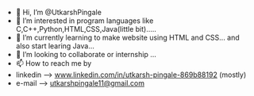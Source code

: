 - 👋 Hi, I’m @UtkarshPingale
- 👀 I’m interested in program languages like C,C++,Python,HTML,CSS,Java(little bit).....
- 🌱 I’m currently learning to make website using HTML and CSS... and also start learing Java...
- 💞️ I’m looking to collaborate or internship ...
- 📫 How to reach me by
- linkedin --> www.linkedin.com/in/utkarsh-pingale-869b88192 (mostly)
- e-mail --> utkarshpingale11@gmail.com

<!---
UtkarshPingale/UtkarshPingale is a ✨ special ✨ repository because its `README.md` (this file) appears on your GitHub profile.
You can click the Preview link to take a look at your changes.
--->
